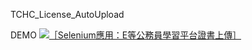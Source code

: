 TCHC_License_AutoUpload

DEMO
[![［Selenium應用：E等公務員學習平台證書上傳］](https://res.cloudinary.com/marcomontalbano/image/upload/v1661368828/video_to_markdown/images/youtube--MZi1cQHrnmQ-c05b58ac6eb4c4700831b2b3070cd403.jpg)](https://youtu.be/MZi1cQHrnmQ "［Selenium應用：E等公務員學習平台證書上傳］")